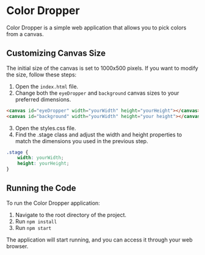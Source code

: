# Color Dropper

Color Dropper is a simple web application that allows you to pick colors from a canvas.

## Customizing Canvas Size

The initial size of the canvas is set to 1000x500 pixels. If you want to modify the size, follow these steps:

1. Open the `index.html` file.
2. Change both the `eyeDropper` and `background` canvas sizes to your preferred dimensions.

```html
<canvas id="eyeDropper" width="yourWidth" height="yourHeight"></canvas>
<canvas id="background" width="yourWidth" height="your height"></canvas>
````
3. Open the styles.css file.
4. Find the .stage class and adjust the width and height properties to match the dimensions you used in the previous step.

```css
.stage {
    width: yourWidth;
    height: yourHeight;
}
```

## Running the Code
To run the Color Dropper application:

1. Navigate to the root directory of the project.
2. Run `npm install`
3. Run `npm start`

The application will start running, and you can access it through your web browser.

